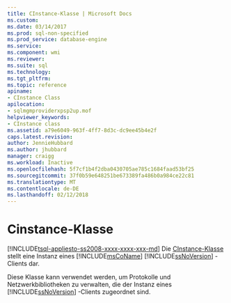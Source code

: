 ```yaml
---
title: CInstance-Klasse | Microsoft Docs
ms.custom: 
ms.date: 03/14/2017
ms.prod: sql-non-specified
ms.prod_service: database-engine
ms.service: 
ms.component: wmi
ms.reviewer: 
ms.suite: sql
ms.technology: 
ms.tgt_pltfrm: 
ms.topic: reference
apiname:
- CInstance Class
apilocation:
- sqlmgmproviderxpsp2up.mof
helpviewer_keywords:
- CInstance class
ms.assetid: a79e6049-963f-4ff7-8d3c-dc9ee45b4e2f
caps.latest.revision: 
author: JennieHubbard
ms.author: jhubbard
manager: craigg
ms.workload: Inactive
ms.openlocfilehash: 5f7cf1b4f2dba0430705ae785c1684faad53bf25
ms.sourcegitcommit: 37f0b59e648251be673389fa486b0a984ce22c81
ms.translationtype: MT
ms.contentlocale: de-DE
ms.lasthandoff: 02/12/2018
---
```

# <a name="cinstance-class"></a>Cinstance-Klasse
[!INCLUDE[tsql-appliesto-ss2008-xxxx-xxxx-xxx-md](../../includes/tsql-appliesto-ss2008-xxxx-xxxx-xxx-md.md)]
Die [CInstance-Klasse](../../relational-databases/wmi-provider-configuration-classes/cinstance-class.md) stellt eine Instanz eines [!INCLUDE[msCoName](../../includes/msconame-md.md)] [!INCLUDE[ssNoVersion](../../includes/ssnoversion-md.md)] -Clients dar.  
  
 Diese Klasse kann verwendet werden, um Protokolle und Netzwerkbibliotheken zu verwalten, die der Instanz eines [!INCLUDE[ssNoVersion](../../includes/ssnoversion-md.md)] -Clients zugeordnet sind.  
  
  
